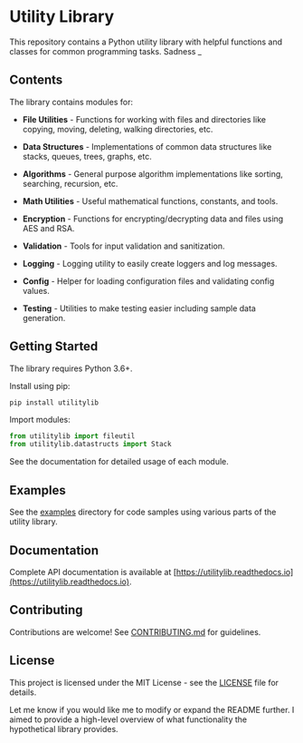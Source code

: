 # Utility Library

This repository contains a Python utility library with helpful functions and classes for common programming tasks. Sadness
_


## Contents

The library contains modules for:

- **File Utilities** - Functions for working with files and directories like copying, moving, deleting, walking directories, etc.

- **Data Structures** - Implementations of common data structures like stacks, queues, trees, graphs, etc.

- **Algorithms** - General purpose algorithm implementations like sorting, searching, recursion, etc. 

- **Math Utilities** - Useful mathematical functions, constants, and tools.

- **Encryption** - Functions for encrypting/decrypting data and files using AES and RSA.

- **Validation** - Tools for input validation and sanitization.

- **Logging** - Logging utility to easily create loggers and log messages.

- **Config** - Helper for loading configuration files and validating config values. 

- **Testing** - Utilities to make testing easier including sample data generation.

## Getting Started

The library requires Python 3.6+. 

Install using pip:

```
pip install utilitylib
```

Import modules:

```python
from utilitylib import fileutil
from utilitylib.datastructs import Stack
```

See the documentation for detailed usage of each module.

## Examples

See the [examples](examples) directory for code samples using various parts of the utility library.

## Documentation

Complete API documentation is available at [https://utilitylib.readthedocs.io](https://utilitylib.readthedocs.io).

## Contributing

Contributions are welcome! See [CONTRIBUTING.md](CONTRIBUTING.md) for guidelines.

## License

This project is licensed under the MIT License - see the [LICENSE](LICENSE) file for details.

Let me know if you would like me to modify or expand the README further. I aimed to provide a high-level overview of what functionality the hypothetical library provides.
